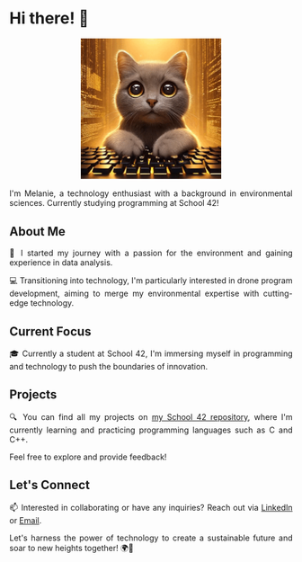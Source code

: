 # Hi there! 👋

<div align="center">
  <img src="cat.gif" width="250">
</div>

<div align="justify">

I'm Melanie, a technology enthusiast with a background in environmental sciences. Currently studying programming at School 42!

## About Me

🌱 I started my journey with a passion for the environment and gaining experience in data analysis.

💻 Transitioning into technology, I'm particularly interested in drone program development, aiming to merge my environmental expertise with cutting-edge technology.

## Current Focus

🎓 Currently a student at School 42, I'm immersing myself in programming and technology to push the boundaries of innovation.

## Projects

🔍 You can find all my projects on [my School 42 repository](https://github.com/melanieyanez/cursus_42.git), where I'm currently learning and practicing programming languages such as C and C++.

Feel free to explore and provide feedback!

## Let's Connect

📫 Interested in collaborating or have any inquiries? Reach out via [LinkedIn](https://ch.linkedin.com/in/melanie-yanez-pena-4906a8121) or [Email](mailto:melanieyanez@gmail.com).

Let's harness the power of technology to create a sustainable future and soar to new heights together! 🌍🚀

</div>
